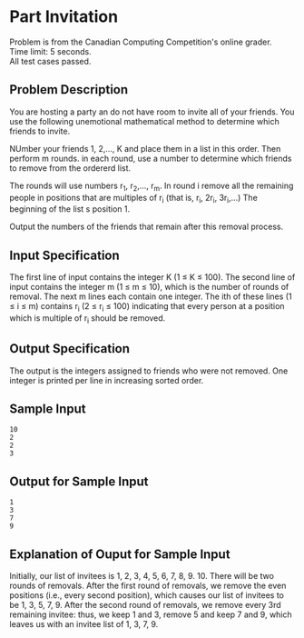 # Part Invitation
Problem is from the Canadian Computing Competition's online grader.\
Time limit: 5 seconds.\
All test cases passed.

## Problem Description
You are hosting a party an do not have room to invite all of your friends. You use the following unemotional mathematical method to determine which friends to invite.

NUmber your friends 1, 2,..., K and place them in a list in this order. Then perform m rounds. in each round, use a number to determine which friends to remove from the ordererd list.

The rounds will use numbers r<sub>1</sub>, r<sub>2</sub>,..., r<sub>m</sub>. In round i remove all the remaining people in positions that are multiples of r<sub>i</sub> (that is, r<sub>i</sub>, 2r<sub>i</sub>, 3r<sub>i</sub>,...) The beginning of the list s position 1.

Output the numbers of the friends that remain after this removal process.

## Input Specification
The first line of input contains the integer K (1 ≤ K ≤ 100). The second line of input contains the integer m (1 ≤ m ≤ 10), which is the number of rounds of removal. The next m lines each contain one integer. The ith of these lines (1 ≤ i ≤ m) contains r<sub>i</sub> (2 ≤ r<sub>i</sub> ≤ 100) indicating that every person at a position which is multiple of r<sub>i</sub> should be removed.

## Output Specification
The output is the integers assigned to friends who were not removed. One integer is printed per line in increasing sorted order.

## Sample Input
```
10
2
2
3
```

## Output for Sample Input
```
1
3
7
9
```

## Explanation of Ouput for Sample Input
Initially, our list of invitees is 1, 2, 3, 4, 5, 6, 7, 8, 9. 10. There will be two rounds of removals. After the first round of removals, we remove the even positions (i.e., every second position), which causes our list of invitees to be 1, 3, 5, 7, 9. After the second round of removals, we remove every 3rd remaining invitee: thus, we keep 1 and 3, remove 5 and keep 7 and 9, which leaves us with an invitee list of 1, 3, 7, 9.

